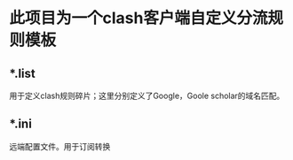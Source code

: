 # 此项目为一个clash客户端自定义分流规则模板

## *.list
用于定义clash规则碎片；这里分别定义了Google，Goole scholar的域名匹配。

## *.ini
远端配置文件。用于订阅转换

